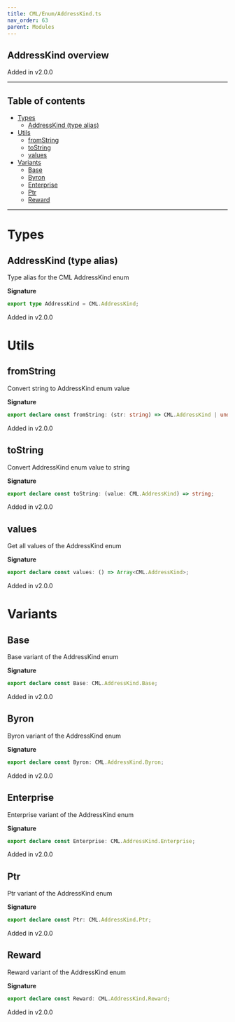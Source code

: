 ```yaml
---
title: CML/Enum/AddressKind.ts
nav_order: 63
parent: Modules
---
```


## AddressKind overview

Added in v2.0.0

---

<h2 class="text-delta">Table of contents</h2>

- [Types](#types)
  - [AddressKind (type alias)](#addresskind-type-alias)
- [Utils](#utils)
  - [fromString](#fromstring)
  - [toString](#tostring)
  - [values](#values)
- [Variants](#variants)
  - [Base](#base)
  - [Byron](#byron)
  - [Enterprise](#enterprise)
  - [Ptr](#ptr)
  - [Reward](#reward)

---

# Types

## AddressKind (type alias)

Type alias for the CML AddressKind enum

**Signature**

```ts
export type AddressKind = CML.AddressKind;
```

Added in v2.0.0

# Utils

## fromString

Convert string to AddressKind enum value

**Signature**

```ts
export declare const fromString: (str: string) => CML.AddressKind | undefined;
```

Added in v2.0.0

## toString

Convert AddressKind enum value to string

**Signature**

```ts
export declare const toString: (value: CML.AddressKind) => string;
```

Added in v2.0.0

## values

Get all values of the AddressKind enum

**Signature**

```ts
export declare const values: () => Array<CML.AddressKind>;
```

Added in v2.0.0

# Variants

## Base

Base variant of the AddressKind enum

**Signature**

```ts
export declare const Base: CML.AddressKind.Base;
```

Added in v2.0.0

## Byron

Byron variant of the AddressKind enum

**Signature**

```ts
export declare const Byron: CML.AddressKind.Byron;
```

Added in v2.0.0

## Enterprise

Enterprise variant of the AddressKind enum

**Signature**

```ts
export declare const Enterprise: CML.AddressKind.Enterprise;
```

Added in v2.0.0

## Ptr

Ptr variant of the AddressKind enum

**Signature**

```ts
export declare const Ptr: CML.AddressKind.Ptr;
```

Added in v2.0.0

## Reward

Reward variant of the AddressKind enum

**Signature**

```ts
export declare const Reward: CML.AddressKind.Reward;
```

Added in v2.0.0
